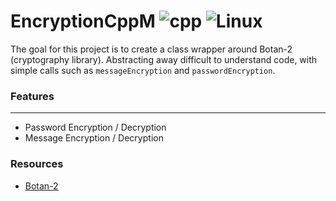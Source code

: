 # EncryptionCppM  ![cpp](https://img.shields.io/badge/Language-c%2B%2B17-blue) ![Linux](https://img.shields.io/badge/Linux-Ubuntu-critical)
The goal for this project is to create a class wrapper around Botan-2 (cryptography library). Abstracting away difficult to understand code,
with simple calls such as `messageEncryption` and `passwordEncryption`.

### Features
-----------
- Password Encryption / Decryption
- Message Encryption / Decryption

### Resources
* [Botan-2](https://botan.randombit.net/)
